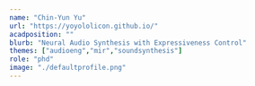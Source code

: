 ```yaml
---
name: "Chin-Yun Yu"
url: "https://yoyololicon.github.io/"
acadposition: ""
blurb: "Neural Audio Synthesis with Expressiveness Control"
themes: ["audioeng","mir","soundsynthesis"]
role: "phd"
image: "./defaultprofile.png"
---
```

